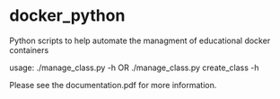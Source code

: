 # docker_python
Python scripts to help automate the managment of educational docker containers


usage: ./manage_class.py -h         OR         ./manage_class.py create_class -h



Please see the documentation.pdf for more information.
